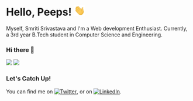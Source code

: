 # Hello, Peeps! <img src="https://raw.githubusercontent.com/Smriti129/Smriti129/main/wave.gif" width="30px">
Myself, Smriti Srivastava and I'm a Web development Enthusiast. Currently, a 3rd year B.Tech student in Computer Science and Engineering. 
### Hi there 👋


<!--
- 🔭 I’m currently working on ...
- 🌱 I’m currently learning ...
- 👯 I’m looking to collaborate on ...
- 🤔 I’m looking for help with ...
- 💬 Ask me about ...
- 📫 How to reach me: ...
- 😄 Pronouns: ...
- ⚡ Fun fact: ...

-->
<img src="https://github-readme-stats.vercel.app/api/top-langs/?username=Smriti129&layout=compact&&show_icons=true&title_color=ffffff&icon_color=bb2acf&text_color=daf7dc&bg_color=151515">
<img src="https://github-readme-stats.vercel.app/api?username=Smriti129&&show_icons=true&title_color=ffffff&icon_color=bb2acf&text_color=daf7dc&bg_color=151515">

### Let's Catch Up!
You can find me on [![Twitter][1.2]][1], or on [![LinkedIn][3.2]][3].

<!-- Icons -->

[1.2]: http://i.imgur.com/wWzX9uB.png&color=87CEFA (twitter icon without padding)
[3.2]: https://raw.githubusercontent.com/MartinHeinz/MartinHeinz/master/linkedin-3-16.png (LinkedIn icon without padding)

<!-- Links to your social media accounts -->

[1]: https://twitter.com/shining_sun_126?s=08
[3]: https://www.linkedin.com/in/smriti-srivastava-97a9871a1/


